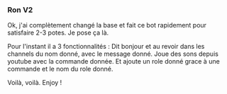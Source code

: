 ### Ron V2

Ok, j'ai complètement changé la base et fait ce bot rapidement pour satisfaire 2-3 potes. Je pose ça là.

Pour l'instant il a 3 fonctionnalités : Dit bonjour et au revoir dans les channels du nom donné, avec le message donné. Joue des sons depuis youtube avec la commande donnée. Et ajoute un role donné grace à une commande et le nom du role donné.

Voilà, voilà. Enjoy !
